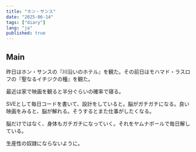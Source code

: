 ```yaml
---
title: "ホン・サンス"
date: "2025-06-14"
tags: ["diary"]
lang: "ja"
published: true
---
```


## Main
昨日はホン・サンスの『川沿いのホテル』を観た。その前日はモハマド・ラスロフの『聖なるイチジクの種』を観た。

最近は家で映画を観ると半分ぐらいの確率で寝る。

SVEとして毎日コードを書いて、設計をしていると。脳がガチガチになる。良い映画をみると、脳が解れる。そうするとまた仕事がしたくなる。

脳だけではなく、身体もガチガチになっていく。それをヤムナボールで毎日解している。

生産性の奴隷にならないように。

